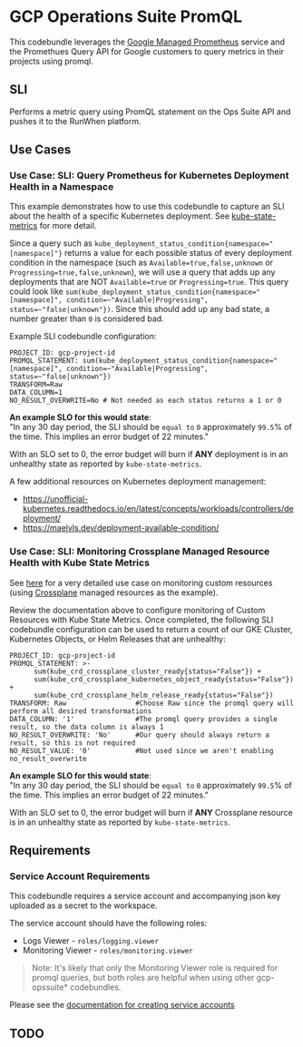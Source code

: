 # GCP Operations Suite PromQL
This codebundle leverages the [Google Managed Prometheus](https://cloud.google.com/stackdriver/docs/managed-prometheus) service and the Promethues Query API for Google customers to query metrics in their projects using promql.   
 
## SLI
Performs a metric query using PromQL statement on the Ops Suite API and pushes it to the RunWhen platform.  

## Use Cases
### Use Case: SLI: Query Prometheus for Kubernetes Deployment Health in a Namespace
This example demonstrates how to use this codebundle to capture an SLI about the health of a specific Kubernetes deployment. See [kube-state-metrics](https://github.com/kubernetes/kube-state-metrics/blob/main/docs/deployment-metrics.md) for more detail. 

Since a query such as `kube_deployment_status_condition{namespace="[namespace]"}` returns a value for each possible status of every deployment condition in the namespace (such as `Available=true,false,unknown` or `Progressing=true,false,unknown`), we will use a query that adds up any deployments that are NOT `Available=true` or `Progressing=true`. This query could look like `sum(kube_deployment_status_condition{namespace="[namespace]", condition=~"Available|Progressing", status=~"false|unknown"})`. Since this should add up any bad state, a number greater than `0` is considered bad. 

Example SLI codebundle configuration:

```
PROJECT_ID: gcp-project-id
PROMQL_STATEMENT: sum(kube_deployment_status_condition{namespace="[namespace]", condition=~"Available|Progressing", status=~"false|unknown"})
TRANSFORM=Raw
DATA_COLUMN=1
NO_RESULT_OVERWRITE=No # Not needed as each status returns a 1 or 0 
```

**An example SLO for this would state**:   
"In any 30 day period, the SLI should be `equal to` `0` approximately `99.5`% of the time. This implies an error budget of 22 minutes." 

With an SLO set to 0, the error budget will burn if **ANY** deployment is in an unhealthy state as reported by `kube-state-metrics`. 

A few additional resources on Kubernetes deployment management: 
- https://unofficial-kubernetes.readthedocs.io/en/latest/concepts/workloads/controllers/deployment/
- https://maelvls.dev/deployment-available-condition/


### Use Case: SLI: Monitoring Crossplane Managed Resource Health with Kube State Metrics
See [here](https://docs.runwhen.com/public/use-cases/kubernetes-environments/crossplane-resources-health-check) for a very detailed use case on monitoring custom resources (using [Crossplane](https://www.crossplane.io/) managed resources as the example). 

Review the documentation above to configure monitoring of Custom Resources with Kube State Metrics. Once completed, the following SLI codebundle configuration can be used to return  a count of our GKE Cluster, Kubernetes Objects, or Helm Releases that are unhealthy: 
```
PROJECT_ID: gcp-project-id
PROMQL_STATEMENT: >-
      sum(kube_crd_crossplane_cluster_ready{status="False"}) +
      sum(kube_crd_crossplane_kubernetes_object_ready{status="False"}) +
      sum(kube_crd_crossplane_helm_release_ready{status="False"})
TRANSFORM: Raw                 #Choose Raw since the promql query will perform all desired transformations
DATA_COLUMN: '1'               #The promql query provides a single result, so the data column is always 1 
NO_RESULT_OVERWRITE: 'No'      #Our query should always return a result, so this is not required
NO_RESULT_VALUE: '0'           #Not used since we aren't enabling no_result_overwrite
```
**An example SLO for this would state**:   
"In any 30 day period, the SLI should be `equal to` `0` approximately `99.5`% of the time. This implies an error budget of 22 minutes." 

With an SLO set to 0, the error budget will burn if **ANY** Crossplane resource is in an unhealthy state as reported by `kube-state-metrics`. 

## Requirements  
### Service Account Requirements  
This codebundle requires a service account and accompanying json key uploaded as a secret to the workspace.

The service account should have the following roles: 
- Logs Viewer - `roles/logging.viewer`
- Monitoring Viewer - `roles/monitoring.viewer`

> Note: It's likely that only the Monitoring Viewer role is required for promql queries, but both roles are helpful when using other gcp-opssuite* codebundles. 

Please see the [documentation for creating service accounts](https://cloud.google.com/iam/docs/creating-managing-service-accounts)


## TODO